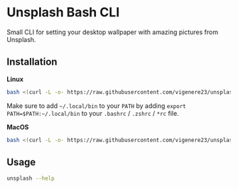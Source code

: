 # Unsplash Bash CLI

Small CLI for setting your desktop wallpaper with amazing pictures from Unsplash.

## Installation

**Linux**

```sh
bash <(curl -L -o- https://raw.githubusercontent.com/vigenere23/unsplash/main/installers/install_linux.sh)
```

Make sure to add `~/.local/bin` to your `PATH` by adding `export PATH=$PATH:~/.local/bin` to your `.bashrc` / `.zshrc` / `*rc` file.

**MacOS**

```sh
bash <(curl -L -o- https://raw.githubusercontent.com/vigenere23/unsplash/main/installers/install_mac.sh)
```

## Usage

```sh
unsplash --help
```
